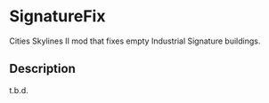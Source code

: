 # SignatureFix
Cities Skylines II mod that fixes empty Industrial Signature buildings.

## Description
t.b.d.